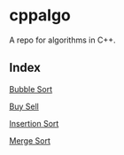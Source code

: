 # cppalgo
A repo for algorithms in C++.

## Index
[Bubble Sort](Bubblesort.cpp)

[Buy Sell](BuySell.cpp)

[Insertion Sort](Insertionsort.cpp)

[Merge Sort](MergeSort.cpp)
